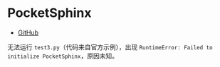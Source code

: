 # PocketSphinx

- [GitHub](https://github.com/cmusphinx/pocketsphinx)

无法运行 `test3.py`（代码来自官方示例），出现 `RuntimeError: Failed to initialize PocketSphinx`，原因未知。
